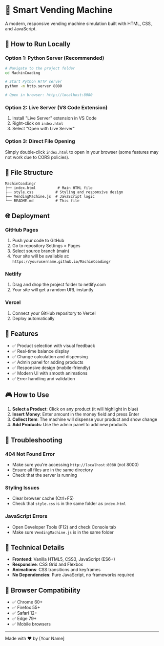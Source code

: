 # 🍫 Smart Vending Machine

A modern, responsive vending machine simulation built with HTML, CSS, and JavaScript.

## 🚀 How to Run Locally

### Option 1: Python Server (Recommended)

```bash
# Navigate to the project folder
cd MachinCoading

# Start Python HTTP server
python -m http.server 8080

# Open in browser: http://localhost:8080
```

### Option 2: Live Server (VS Code Extension)

1. Install "Live Server" extension in VS Code
2. Right-click on `index.html`
3. Select "Open with Live Server"

### Option 3: Direct File Opening

Simply double-click `index.html` to open in your browser (some features may not work due to CORS policies).

## 📁 File Structure

```
MachinCoading/
├── index.html          # Main HTML file
├── style.css          # Styling and responsive design
├── VendingMachine.js  # JavaScript logic
└── README.md          # This file
```

## 🌐 Deployment

### GitHub Pages

1. Push your code to GitHub
2. Go to repository Settings > Pages
3. Select source branch (main)
4. Your site will be available at: `https://yourusername.github.io/MachinCoading/`

### Netlify

1. Drag and drop the project folder to netlify.com
2. Your site will get a random URL instantly

### Vercel

1. Connect your GitHub repository to Vercel
2. Deploy automatically

## 🎯 Features

- ✅ Product selection with visual feedback
- ✅ Real-time balance display
- ✅ Change calculation and dispensing
- ✅ Admin panel for adding products
- ✅ Responsive design (mobile-friendly)
- ✅ Modern UI with smooth animations
- ✅ Error handling and validation

## 🎮 How to Use

1. **Select a Product**: Click on any product (it will highlight in blue)
2. **Insert Money**: Enter amount in the money field and press Enter
3. **Collect Item**: The machine will dispense your product and show change
4. **Add Products**: Use the admin panel to add new products

## 🐛 Troubleshooting

### 404 Not Found Error

- Make sure you're accessing `http://localhost:8080` (not 8000)
- Ensure all files are in the same directory
- Check that the server is running

### Styling Issues

- Clear browser cache (Ctrl+F5)
- Check that `style.css` is in the same folder as `index.html`

### JavaScript Errors

- Open Developer Tools (F12) and check Console tab
- Make sure `VendingMachine.js` is in the same folder

## 🔧 Technical Details

- **Frontend**: Vanilla HTML5, CSS3, JavaScript (ES6+)
- **Responsive**: CSS Grid and Flexbox
- **Animations**: CSS transitions and keyframes
- **No Dependencies**: Pure JavaScript, no frameworks required

## 📱 Browser Compatibility

- ✅ Chrome 60+
- ✅ Firefox 55+
- ✅ Safari 12+
- ✅ Edge 79+
- ✅ Mobile browsers

---

Made with ❤️ by [Your Name]
